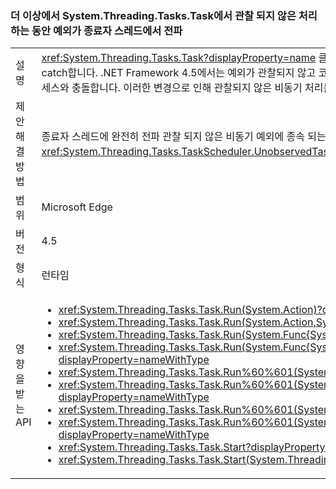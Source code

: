 ### <a name="exceptions-during-unobserved-processing-in-systemthreadingtaskstask-no-longer-propagate-on-finalizer-thread"></a>더 이상에서 System.Threading.Tasks.Task에서 관찰 되지 않은 처리 하는 동안 예외가 종료자 스레드에서 전파

|   |   |
|---|---|
|설명|<xref:System.Threading.Tasks.Task?displayProperty=name> 클래스는 비동기 작업을 나타내기 때문에 비동기 처리를 하는 동안 발생하는 심각하지 않은 예외를 모두 catch합니다. .NET Framework 4.5에서는 예외가 관찰되지 않고 코드가 작업에서 대기하지 않으면 예외는 더 이상 종료자 스레드에서 전파되지 않고 가비지 수집 도중 프로세스와 충돌합니다. 이러한 변경으로 인해 관찰되지 않은 비동기 처리를 수행하기 위해 Task 클래스를 사용하는 응용 프로그램의 안정성이 향상됩니다.|
|제안 해결 방법|종료자 스레드에 완전히 전파 관찰 되지 않은 비동기 예외에 종속 되는 응용 프로그램, 이전 동작에 대 한 적절 한 처리기를 제공 하 여 복원할 수 있습니다는 <xref:System.Threading.Tasks.TaskScheduler.UnobservedTaskException> 이벤트를 설정 하거나는 [런타임 구성 요소 ](~/docs/framework/configure-apps/file-schema/runtime/throwunobservedtaskexceptions-element.md).|
|범위|Microsoft Edge|
|버전|4.5|
|형식|런타임|
|영향을 받는 API|<ul><li><xref:System.Threading.Tasks.Task.Run(System.Action)?displayProperty=nameWithType></li><li><xref:System.Threading.Tasks.Task.Run(System.Action,System.Threading.CancellationToken)?displayProperty=nameWithType></li><li><xref:System.Threading.Tasks.Task.Run(System.Func{System.Threading.Tasks.Task})?displayProperty=nameWithType></li><li><xref:System.Threading.Tasks.Task.Run(System.Func{System.Threading.Tasks.Task},System.Threading.CancellationToken)?displayProperty=nameWithType></li><li><xref:System.Threading.Tasks.Task.Run%60%601(System.Func{%60%600})?displayProperty=nameWithType></li><li><xref:System.Threading.Tasks.Task.Run%60%601(System.Func{%60%600},System.Threading.CancellationToken)?displayProperty=nameWithType></li><li><xref:System.Threading.Tasks.Task.Run%60%601(System.Func{System.Threading.Tasks.Task{%60%600}})?displayProperty=nameWithType></li><li><xref:System.Threading.Tasks.Task.Run%60%601(System.Func{System.Threading.Tasks.Task{%60%600}},System.Threading.CancellationToken)?displayProperty=nameWithType></li><li><xref:System.Threading.Tasks.Task.Start?displayProperty=nameWithType></li><li><xref:System.Threading.Tasks.Task.Start(System.Threading.Tasks.TaskScheduler)?displayProperty=nameWithType></li></ul>|

